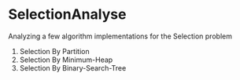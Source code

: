 # SelectionAnalyse
Analyzing a few algorithm implementations for the Selection problem
1. Selection By Partition
2. Selection By Minimum-Heap
3. Selection By Binary-Search-Tree
